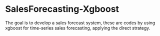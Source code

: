# SalesForecasting-Xgboost
The goal is to develop a sales forecast system, these are codes by using xgboost for time-series sales forecasting, applying the direct strategy. 
